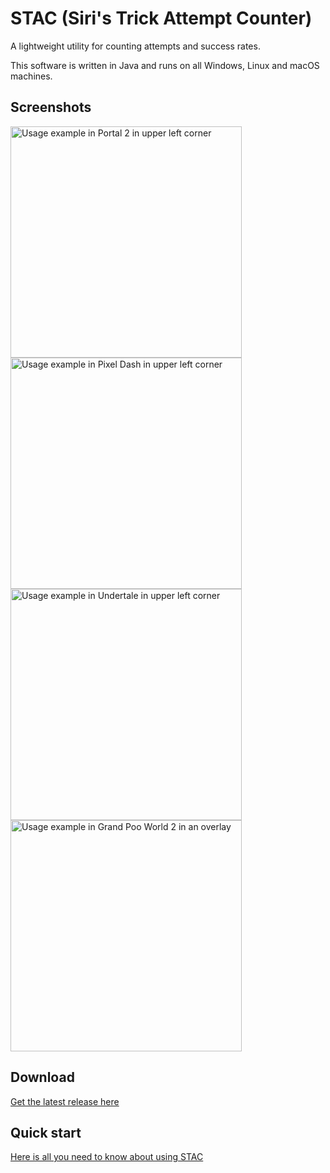 # STAC (Siri's Trick Attempt Counter)
A lightweight utility for counting attempts and success rates.

This software is written in Java and runs on all Windows, Linux and macOS machines.

## Screenshots
<img src="https://www.siriusgg.com/res/graphics/stac/portal_ingame_obs.png" alt="Usage example in Portal 2 in upper left corner" width="370"/> <img src="https://www.siriusgg.com/res/graphics/stac/pixel_dash_ingame_obs.png" alt="Usage example in Pixel Dash in upper left corner" width="370"/>
<img src="https://www.siriusgg.com/res/graphics/stac/undertale_ingame_obs.png" alt="Usage example in Undertale in upper left corner" width="370"/> <img src="https://www.siriusgg.com/res/graphics/stac/grand_poo_world_2_stac.png" alt="Usage example in Grand Poo World 2 in an overlay" width="370"/>

## Download
[Get the latest release here](https://github.com/JGC-Sirius/siris-trick-attempt-counter/releases/latest)

## Quick start
[Here is all you need to know about using STAC](./docs/HOW_TO.md)
